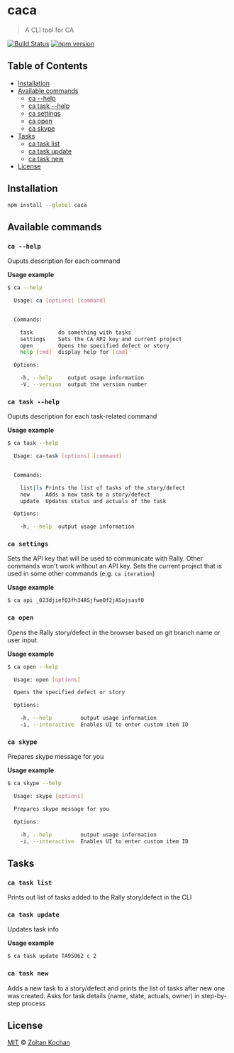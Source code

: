 # caca

> A CLI tool for CA

<!--@shields('travis', 'npm')-->
[![Build Status](https://img.shields.io/travis/zkochan/caca/master.svg)](https://travis-ci.org/zkochan/caca) [![npm version](https://img.shields.io/npm/v/caca.svg)](https://www.npmjs.com/package/caca)
<!--/@-->

## Table of Contents

- [Installation](#installation)
- [Available commands](#available-commands)
  - [ca --help](#ca---help)
  - [ca task --help](#ca-task---help)
  - [ca settings](#ca-settings)
  - [ca open](#ca-open)
  - [ca skype](#ca-skype)
- [Tasks](#tasks)
  - [ca task list](#ca-task-list)
  - [ca task update](#ca-task-update)
  - [ca task new](#ca-task-new)
- [License](#license)

## Installation

```sh
npm install --global caca
```

## Available commands

### `ca --help`

Ouputs description for each command

**Usage example**

```sh
$ ca --help

  Usage: ca [options] [command]


  Commands:

    task        do something with tasks
    settings    Sets the CA API key and current project
    open        Opens the specified defect or story
    help [cmd]  display help for [cmd]

  Options:

    -h, --help     output usage information
    -V, --version  output the version number
```

### `ca task --help`

Ouputs description for each task-related command

**Usage example**

```sh
$ ca task --help

  Usage: ca-task [options] [command]


  Commands:

    list|ls Prints the list of tasks of the story/defect
    new     Adds a new task to a story/defect
    update  Updates status and actuals of the task

  Options:

    -h, --help  output usage information
```

### `ca settings`

Sets the API key that will be used to communicate with Rally. Other commands won't work without an API key.
Sets the current project that is used in some other commands (e.g. `ca iteration`)

**Usage example**

```sh
$ ca api _023djief03fh34ASjfwe0f2jASojsasf0
```

### `ca open`

Opens the Rally story/defect in the browser based on git branch name or user input.

**Usage example**

```sh
$ ca open --help

  Usage: open [options]

  Opens the specified defect or story

  Options:

    -h, --help         output usage information
    -i, --interactive  Enables UI to enter custom item ID
```

### `ca skype`

Prepares skype message for you

**Usage example**

```sh
$ ca skype --help

  Usage: skype [options]

  Prepares skype message for you

  Options:

    -h, --help         output usage information
    -i, --interactive  Enables UI to enter custom item ID
```

## Tasks

### `ca task list`

Prints out list of tasks added to the Rally story/defect in the CLI

### `ca task update`

Updates task info

**Usage example**

```sh
$ ca task update TA95062 c 2
```

### `ca task new`

Adds a new task to a story/defect and prints the list of tasks after new one was created. Asks for task details (name, state, actuals, owner) in step-by-step process

## License

[MIT](./LICENSE) © [Zoltan Kochan](http://kochan.io)
